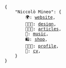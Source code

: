 <pre>
{
    "Niccolò Mineo": {
        🌍: <a href="https://niccolomineo.com/" target="_blank">website</a>,
        👨🏻‍🎨: <a href="https://dribbble.com/niccolomineo" target="_blank">design</a>,
        👨🏻‍💻: <a href="https://niccolomineo.com/articles/" target="_blank">articles</a>,
        🎸: <a href="https://soundcloud.com/niccolo-m" target="_blank">music</a>,
        🛍: <a href="https://niccolomineo.com/shop/" target="_blank">shop</a>,
        👨🏻‍💼: <a href="https://linkedin.com/in/niccolomineo" target="_blank">profile</a>,
        📖: <a href="https://niccolomineo.com/cv/" target="_blank">cv</a>,
    }
}
</pre>
